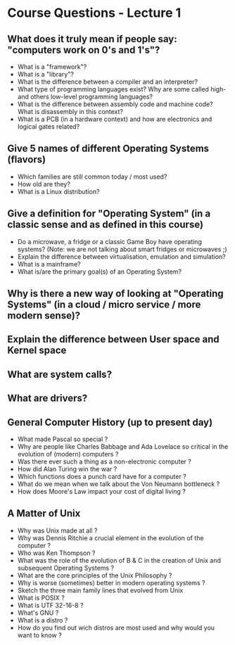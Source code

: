 # Course Questions - Lecture 1

## What does it truly mean if people say: "computers work on 0's and 1's"?

- What is a "framework"?
- What is a "library"?
- What is the difference between a compiler and an interpreter?
- What type of programming languages exist? Why are some called high- and others low-level programming languages?
- What is the difference between assembly code and machine code? What is disassembly in this context?
- What is a PCB (in a hardware context) and how are electronics and logical gates related? 

## Give 5 names of different Operating Systems (flavors)

- Which families are still common today / most used?
- How old are they?
- What is a Linux distribution?

## Give a definition for "Operating System" (in a classic sense and as defined in this course)

- Do a microwave, a fridge or a classic Game Boy have operating systems? (Note: we are not talking about smart fridges or microwaves ;)
- Explain the difference between virtualisation, emulation and simulation?
- What is a mainframe?
- What is/are the primary goal(s) of an Operating System?

## Why is there a new way of looking at "Operating Systems" (in a cloud / micro service / more modern sense)?

## Explain the difference between User space and Kernel space

## What are system calls?

## What are drivers?

## General Computer History (up to present day)

- What made Pascal so special ?
- Why are people like Charles Babbage and Ada Lovelace so critical in the evolution of (modern) computers ?
- Was there ever such a thing as a non-electronic computer ?
- How did Alan Turing win the war ?
- Which functions does a punch card have for a computer ?
- What do we mean when we talk about the Von Neumann bottleneck ?
- How does Moore's Law impact your cost of digital living ?

## A Matter of Unix

- Why was Unix made at all ?
- Why was Dennis Ritchie a crucial element in the evolution of the computer ?
- Who was Ken Thompson ?
- What was the role of the evolution of B & C in the creation of Unix and subsequent Operating Systems ?
- What are the core principles of the Unix Philosophy ?
- Why is worse (sometimes) better in modern operating systems ?
- Sketch the three main family lines that evolved from Unix
- What is POSIX ?
- What is UTF 32-16-8 ?
- What's GNU ?
- What is a distro ?
- How do you find out wich distros are most used and why would you want to know ?
